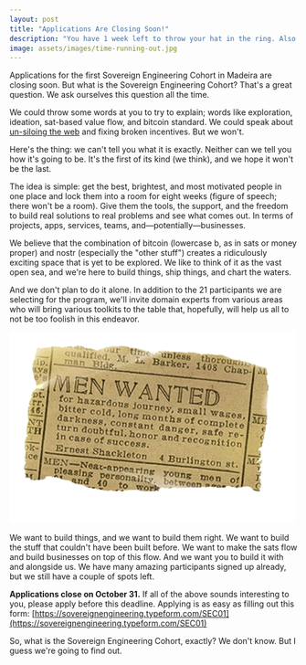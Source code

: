 ```yaml
---
layout: post
title: "Applications Are Closing Soon!"
description: "You have 1 week left to throw your hat in the ring. Also: What is SEC-01?"
image: assets/images/time-running-out.jpg
---
```


Applications for the first Sovereign Engineering Cohort in Madeira are closing
soon. But what is the Sovereign Engineering Cohort? That's a great question. We
ask ourselves this question all the time.

We could throw some words at you to try to explain; words like exploration,
ideation, sat-based value flow, and bitcoin standard. We could speak about
[un-siloing the web](/nostr.html) and fixing broken incentives. But we won't.

Here's the thing: we can't tell you what it is exactly. Neither can we tell you
how it's going to be. It's the first of its kind (we think), and we hope it
won't be the last.

The idea is simple: get the best, brightest, and most motivated people in one
place and lock them into a room for eight weeks (figure of speech; there won't be
a room). Give them the tools, the support, and the freedom to build real
solutions to real problems and see what comes out. In terms of projects, apps,
services, teams, and—potentially—businesses.

We believe that the combination of bitcoin (lowercase b, as in sats or money
proper) and nostr (especially the "other stuff") creates a ridiculously exciting
space that is yet to be explored. We like to think of it as the vast open sea,
and we're here to build things, ship things, and chart the waters.

And we don't plan to do it alone. In addition to the 21 participants we are
selecting for the program, we'll invite domain experts from various areas who
will bring various toolkits to the table that, hopefully, will help us all to
not be too foolish in this endeavor.

![](/assets/images/men-wanted.png)

We want to build things, and we want to build them right. We want to build the
stuff that couldn't have been built before. We want to make the sats flow and
build businesses on top of this flow. And we want you to build it with and
alongside us. We have many amazing participants signed up already, but we still
have a couple of spots left.

**Applications close on October 31.** If all of the above sounds interesting to you,
please apply before this deadline. Applying is as easy as filling out this form:
[https://sovereignengineering.typeform.com/SEC01](https://sovereignengineering.typeform.com/SEC01)

So, what is the Sovereign Engineering Cohort, exactly? We don't know. But I
guess we're going to find out.
